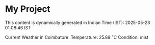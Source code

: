 # My Project

This content is dynamically generated in Indian Time (IST): 2025-05-23 01:08:46 IST


Current Weather in Coimbatore:
Temperature: 25.88 °C
Condition: mist
